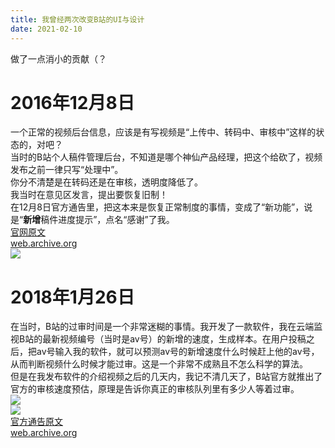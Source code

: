 ```yaml
---
title: 我曾经两次改变B站的UI与设计
date: 2021-02-10
---
```


做了一点消小的贡献（？   

# 2016年12月8日
一个正常的视频后台信息，应该是有写视频是“上传中、转码中、审核中”这样的状态的，对吧？  
当时的B站个人稿件管理后台，不知道是哪个神仙产品经理，把这个给砍了，视频发布之前一律只写“处理中”。    
你分不清楚是在转码还是在审核，透明度降低了。   
我当时在意见区发言，提出要恢复旧制！    
在12月8日官方通告里，把这本来是恢复正常制度的事情，变成了“新功能”，说是“**新增**稿件进度提示”，点名“感谢”了我。   
[官网原文](https://www.bilibili.com/blackboard/member-notice1.4.2.html)    
[web.archive.org](https://web.archive.org/web/20171106151335/https://www.bilibili.com/blackboard/member-notice1.4.2.html)   
![](https://s3.ax1x.com/2021/02/10/y0Y9Yt.png)   

# 2018年1月26日
在当时，B站的过审时间是一个非常迷糊的事情。我开发了一款软件，我在云端监视B站的最新视频编号（当时是av号）的新增的速度，生成样本。在用户投稿之后，把av号输入我的软件，就可以预测av号的新增速度什么时候赶上他的av号，从而判断视频什么时候才能过审。这是一个非常不成熟且不怎么科学的算法。  
但是在我发布软件的介绍视频之后的几天内，我记不清几天了，B站官方就推出了官方的审核速度预估，原理是告诉你真正的审核队列里有多少人等着过审。    
![](https://s3.ax1x.com/2021/02/10/y0tl4I.png)  
![](https://s1.ax1x.com/2018/01/29/pz8I5d.jpg)   
[官方通告原文](https://www.bilibili.com/read/cv176214/)       
[web.archive.org](https://web.archive.org/web/20210210131922/https://www.bilibili.com/read/cv176214)   
